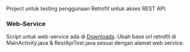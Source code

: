 Project untuk testing penggunaan Retrofit untuk akses REST API.

### Web-Service ###
Script untuk web-service ada di [Downloads](https://bitbucket.org/heapify/test-rest-api-retrofit/downloads).
Ubah base url retrofit di MainActivity.java & RestApiTest.java sesuai dengan alamat web service.
